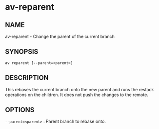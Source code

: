 # av-reparent

## NAME

av-reparent - Change the parent of the current branch

## SYNOPSIS

```synopsis
av reparent [--parent=<parent>]
```

## DESCRIPTION

This rebases the current branch onto the new parent and runs the restack
operations on the children. It does not push the changes to the remote.

## OPTIONS

`--parent=<parent>`
: Parent branch to rebase onto.

